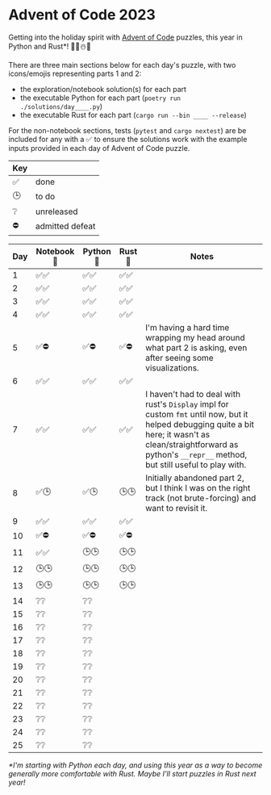 # Advent of Code 2023

Getting into the holiday spirit with [Advent of Code](https://adventofcode.com/2023) puzzles, this year in Python and Rust*! 🐍🦀☃️🎁

There are three main sections below for each day's puzzle, with two icons/emojis representing parts 1 and 2:

 - the exploration/notebook solution(s) for each part
 - the executable Python for each part (`poetry run ./solutions/day____.py`)
 - the executable Rust for each part (`cargo run --bin ____ --release`)
 
For the non-notebook sections, tests (`pytest` and `cargo nextest`) are be included for any with a ✅ to ensure the solutions work with the example inputs provided in each day of Advent of Code puzzle.

| Key | |
| -- | -- |
| ✅ | done |
| 🕒| to do |
|❔| unreleased |
| ⛔ | admitted defeat |

| Day       | Notebook 📓 | Python 🐍  | Rust 🦀     | Notes |
|-----------|-------------|-------------|-------------|-------|
| 1   | ✅✅  | ✅✅  | ✅✅ | |
| 2   | ✅✅  | ✅✅  | ✅✅ | |
| 3   | ✅✅  | ✅✅  | ✅✅ | |
| 4   | ✅✅  | ✅✅  | ✅✅ | |
| 5   | ✅⛔  | ✅⛔  | ✅⛔ | I'm having a hard time wrapping my head around what part 2 is asking, even after seeing some visualizations. |
| 6   | ✅✅  | ✅✅  | ✅✅ | |
| 7   | ✅✅  | ✅✅  | ✅✅ | I haven't had to deal with rust's `Display` impl for custom `fmt` until now, but it helped debugging quite a bit here; it wasn't as clean/straightforward as python's `__repr__` method, but still useful to play with. |
| 8   | ✅🕒  | ✅🕒  | 🕒🕒 | Initially abandoned part 2, but I think I was on the right track (not brute-forcing) and want to revisit it. |
| 9   | ✅✅  | ✅✅  | ✅✅ | |
| 10   | ✅⛔  | ✅⛔ | ✅⛔ | |
| 11   | ✅✅  | 🕒🕒 | 🕒🕒 | |
| 12   | 🕒🕒  | 🕒🕒  | 🕒🕒 | |
| 13   | 🕒🕒  | 🕒🕒  | 🕒🕒 | |
| 14   | ❔❔  | ❔❔ | |
| 15   | ❔❔  | ❔❔ | |
| 16   | ❔❔  | ❔❔ | |
| 17   | ❔❔  | ❔❔ | |
| 18   | ❔❔  | ❔❔ | |
| 19   | ❔❔  | ❔❔ | |
| 20   | ❔❔  | ❔❔ | |
| 21   | ❔❔  | ❔❔ | |
| 22   | ❔❔  | ❔❔ | |
| 23   | ❔❔  | ❔❔ | |
| 24   | ❔❔  | ❔❔ | |
| 25   | ❔❔  | ❔❔ | |

_*I'm starting with Python each day, and using this year as a way to become generally more comfortable with Rust. Maybe I'll start puzzles in Rust next year!_